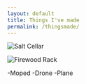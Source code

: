 ```yaml
---
layout: default
title: Things I've made
permalink: /thingsmade/
---
```


<p> <img style="max-width: 500px; height: auto; " src="https://r3dotstone.github.io/portfolio/media/box.jpg" alt="Salt Cellar"> </p>
<p> <img style="max-width: 500px; height: auto; " src="https://r3dotstone.github.io/portfolio/media/rack.jpg" alt="Firewood Rack"> </p>

-Moped
-Drone
-Plane